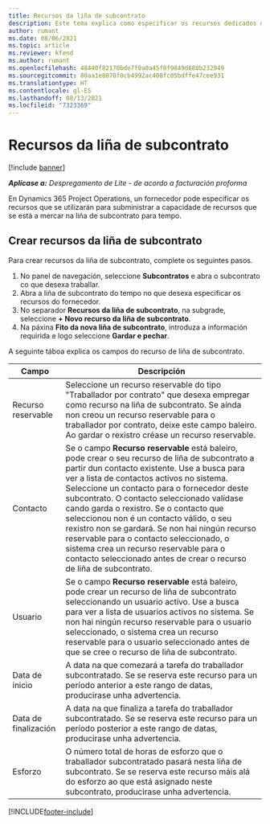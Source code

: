 ```yaml
---
title: Recursos da liña de subcontrato
description: Este tema explica como especificar os recursos dedicados que o provedor proporciona para unha liña de subcontrato específica para tempo.
author: rumant
ms.date: 08/06/2021
ms.topic: article
ms.reviewer: kfend
ms.author: rumant
ms.openlocfilehash: 48440f82170bde7f0a0a45f8f9849d688b232949
ms.sourcegitcommit: 80aa1e8070f0cb4992ac408fc05bdffe47cee931
ms.translationtype: HT
ms.contentlocale: gl-ES
ms.lasthandoff: 08/13/2021
ms.locfileid: "7323369"
---
```

# <a name="subcontract-line-resources"></a>Recursos da liña de subcontrato

[!include [banner](../../includes/dataverse-preview.md)]

_**Aplícase a:** Despregamento de Lite - de acordo a facturación proforma_

En Dynamics 365 Project Operations, un fornecedor pode especificar os recursos que se utilizarán para subministrar a capacidade de recursos que se está a mercar na liña de subcontrato para tempo.

## <a name="create-subcontract-line-resources"></a>Crear recursos da liña de subcontrato

Para crear recursos da liña de subcontrato, complete os seguintes pasos.

1. No panel de navegación, seleccione **Subcontratos** e abra o subcontrato co que desexa traballar.
2. Abra a liña de subcontrato do tempo no que desexa especificar os recursos do fornecedor.
3. No separador **Recursos da liña de subcontrato**, na subgrade, seleccione **+ Novo recurso da liña de subcontrato**.
4. Na páxina **Fito da nova liña de subcontrato**, introduza a información requirida e logo seleccione **Gardar e pechar**.

A seguinte táboa explica os campos do recurso de liña de subcontrato.

| Campo |  Descripción |
| ----- | ------------ |
| Recurso reservable | Seleccione un recurso reservable do tipo "Traballador por contrato" que desexa empregar como recurso na liña de subcontrato. Se aínda non creou un recurso reservable para o traballador por contrato, deixe este campo baleiro. Ao gardar o rexistro créase un recurso reservable.  |
| Contacto | Se o campo **Recurso reservable** está baleiro, pode crear o seu recurso de liña de subcontrato a partir dun contacto existente. Use a busca para ver a lista de contactos activos no sistema. Seleccione un contacto para o fornecedor deste subcontrato. O contacto seleccionado valídase cando garda o rexistro. Se o contacto que seleccionou non é un contacto válido, o seu rexistro non se gardará. Se non hai ningún recurso reservable para o contacto seleccionado, o sistema crea un recurso reservable para o contacto seleccionado antes de crear o recurso de liña de subcontrato. |
| Usuario | Se o campo **Recurso reservable** está baleiro, pode crear un recurso de liña de subcontrato seleccionando un usuario activo. Use a busca para ver a lista de usuarios activos no sistema. Se non hai ningún recurso reservable para o usuario seleccionado, o sistema crea un recurso reservable para o usuario seleccionado antes de que se cree o recurso de liña de subcontrato. |
| Data de inicio | A data na que comezará a tarefa do traballador subcontratado. Se se reserva este recurso para un período anterior a este rango de datas, producirase unha advertencia. |
| Data de finalización | A data na que finaliza a tarefa do traballador subcontratado. Se se reserva este recurso para un período posterior a este rango de datas, producirase unha advertencia. |
| Esforzo | O número total de horas de esforzo que o traballador subcontratado pasará nesta liña de subcontrato. Se se reserva este recurso máis alá do esforzo ao que está asignado neste subcontrato, producirase unha advertencia. |


[!INCLUDE[footer-include](../../includes/footer-banner.md)]
